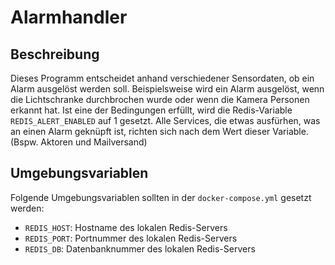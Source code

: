 # Alarmhandler

## Beschreibung

Dieses Programm entscheidet anhand verschiedener Sensordaten, ob ein Alarm ausgelöst werden soll.
Beispielsweise wird ein Alarm ausgelöst, wenn die Lichtschranke durchbrochen wurde oder wenn die Kamera
Personen erkannt hat.
Ist eine der Bedingungen erfüllt, wird die Redis-Variable `REDIS_ALERT_ENABLED` auf 1 gesetzt.
Alle Services, die etwas ausfürhen, was an einen Alarm geknüpft ist, richten sich nach dem Wert dieser
Variable. (Bspw. Aktoren und Mailversand)

## Umgebungsvariablen

Folgende Umgebungsvariablen sollten in der `docker-compose.yml` gesetzt werden:

* `REDIS_HOST`: Hostname des lokalen Redis-Servers
* `REDIS_PORT`: Portnummer des lokalen Redis-Servers
* `REDIS_DB`: Datenbanknummer des lokalen Redis-Servers

